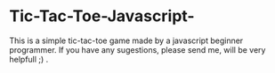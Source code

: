 # Tic-Tac-Toe-Javascript-
This is a simple tic-tac-toe game made by a javascript beginner programmer. If you have any sugestions, please send me, will be very helpfull ;) .
